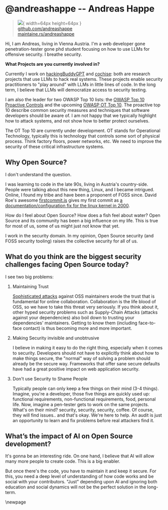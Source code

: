 # @andreashappe -- Andreas Happe

> ![](https://i0.wp.com/github.com/andreashappe.png?resize=200%2C200&ssl=1){ width=64px height=64px }  
> [github.com/andreashappe](https://github.com/andreashappe)  
> [maintaine.rs/andreashappe](https://maintaine.rs/andreashappe)

Hi, I am Andreas, living in Vienna Austria. I'm a web developer gone penetration-tester gone phd student focusing on how to use LLMs for offensive security. I breathe security.

**What Projects are you currently involved in?**

Currently I work on [hackingBuddyGPT](https://github.com/ipa-lab/hackingBuddyGPT) and [cochise](https://github.com/andreashappe/cochise/): both are research projects that use LLMs to hack real systems. These projects enable security practitioners to "play around" with LLMs in little lines of code. In the long term, I believe that LLMs will democratize access to security testing.

I am also the leader for two OWASP Top 10 lists: the [OWASP Top 10 Proactive Controls](https://top10proactive.owasp.org/) and the upcoming [OWASP OT Top 10](https://ot.owasp.org/). The proactive top 10 describe common security measures and techniques that software developers should be aware of. I am not happy that we typically highlight how to attack systems, and not show how to better protect ourselves.

The OT Top 10 are currently under development. OT stands for Operational Technology, typically this is technology that controls some sort of physical process. Think factory floors, power networks, etc. We need to improve the security of these critical infrastructure systems.

## Why Open Source?

I don't understand the question.

I was learning to code in the late 90s, living in Austria's country-side. People were talking about this new thing, Linux, and I became intrigued. Online, I found my tribe and have been a proponent of FOSS since. David Roe's awesome [firstcommit.js](https://firstcommit.js) gives my first commit as [a documentation/configuration fix for the linux kernel in 2000](https://firstcommit.is/andreashappe).

How do I feel about Open Source? How does a fish feel about water? Open Source and its community has been a big influence on my life. This is true for most of us, some of us might just not know that yet.

I work in the security domain. In my opinion, Open Source security (and FOSS security tooling) raises the collective security for all of us.

## What do you think are the biggest security challenges facing Open Source today?

I see two big problems:

1. Maintaining Trust

   [Sophisticated attacks](https://en.wikipedia.org/wiki/XZ_Utils_backdoor) against OSS maintainers erode the trust that is fundamental for online collaboration. Collaboration is the life blood of OSS, so we have to take this threat very seriously. If you think about it, other hyped security problems such as Supply-Chain Attacks (attacks against your dependencies) also boil down to trusting your dependencies' maintainers. Getting to know them (including face-to-face contact) is thus becoming more and more important.

2. Making Security invisible and unobtrusive

   I believe in making it easy to do the right thing, especially when it comes to security. Developers should not have to explicitly think about how to make things secure, the "normal" way of solving a problem should already be the secure way. Frameworks that offer sane secure defaults have had a great positive impact on web application security.

3. Don't use Security to Shame People

   Typically people can only keep a few things on their mind (3-4 things). Imagine, you're a developer, those five things are quickly used up: functional requirements, non-functional requirements, food, personal life. Now, imagine a pen-tester gets to work on the same projects. What's on their mind? security, security, security, coffee. Of course, they will find issues.. and that's okay. We're here to help. An audit is just an opportunity to learn and fix problems before real attackers find it.

## What’s the impact of AI on Open Source development?

It's gonna be an interesting ride. On one hand, I believe that AI will allow many more people to create code. This is a big enabler.

But once there's the code, you have to maintain it and keep it secure. For this, you need a deep level of understanding of how code works and be social with your contributors. "Just" depending upon AI and ignoring both education and social dynamics will not be the perfect solution in the long-term.

\newpage
